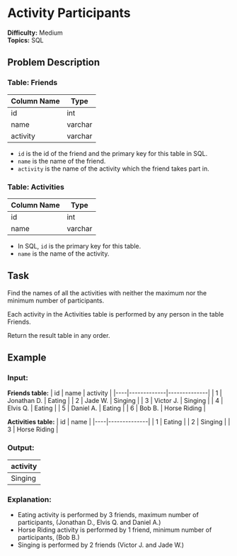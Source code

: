 # Activity Participants

**Difficulty:** Medium  
**Topics:** SQL  

## Problem Description

### Table: Friends

| Column Name | Type    |
|-------------|---------|
| id          | int     |
| name        | varchar |
| activity    | varchar |

- `id` is the id of the friend and the primary key for this table in SQL.
- `name` is the name of the friend.
- `activity` is the name of the activity which the friend takes part in.

### Table: Activities

| Column Name | Type    |
|-------------|---------|
| id          | int     |
| name        | varchar |

- In SQL, `id` is the primary key for this table.
- `name` is the name of the activity.

## Task

Find the names of all the activities with neither the maximum nor the minimum number of participants.

Each activity in the Activities table is performed by any person in the table Friends.

Return the result table in any order.

## Example

### Input:

**Friends table:**
| id | name        | activity     |
|----|-------------|--------------|
| 1  | Jonathan D. | Eating       |
| 2  | Jade W.     | Singing      |
| 3  | Victor J.   | Singing      |
| 4  | Elvis Q.    | Eating       |
| 5  | Daniel A.   | Eating       |
| 6  | Bob B.      | Horse Riding |

**Activities table:**
| id | name         |
|----|--------------|
| 1  | Eating       |
| 2  | Singing      |
| 3  | Horse Riding |

### Output:
| activity |
|----------|
| Singing  |

### Explanation:
- Eating activity is performed by 3 friends, maximum number of participants, (Jonathan D., Elvis Q. and Daniel A.)
- Horse Riding activity is performed by 1 friend, minimum number of participants, (Bob B.)
- Singing is performed by 2 friends (Victor J. and Jade W.)
